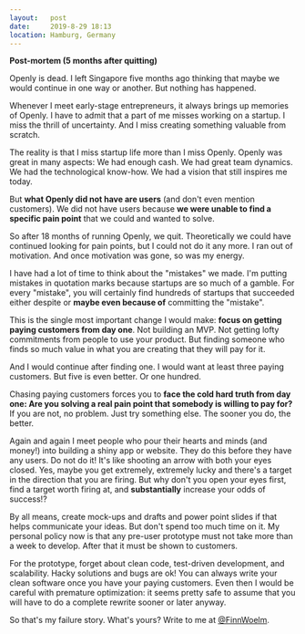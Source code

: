 ```yaml
---
layout:   post
date:     2019-8-29 18:13
location: Hamburg, Germany
---
```


**Post-mortem (5 months after quitting)**

Openly is dead. I left Singapore five months ago thinking
that maybe we would continue in one way or another. But nothing has happened.

Whenever I meet early-stage entrepreneurs, it always brings up memories of
Openly. I have to admit that a part of me misses working on a startup.
I miss the thrill of uncertainty. And I miss creating something valuable
from scratch.

The reality is that I miss startup life more than I miss Openly. Openly was
great in many aspects: We had enough cash. We had great team dynamics. We had
the technological know-how. We had a vision that still inspires me today.

But **what Openly did not have are users** (and don't even mention
customers). We did not have users because **we were unable to find a specific
pain point** that we could and wanted to solve.

So after 18 months of running Openly, we quit. Theoretically we could have
continued looking for pain points, but I could not do it any more. I ran out of
motivation. And once motivation was gone, so was my energy.

I have had a lot of time to think about the "mistakes" we made. I'm putting
mistakes in quotation marks because startups are so much of a gamble. For every
"mistake", you will certainly find hundreds of startups that succeeded either
despite or **maybe even because of** committing the "mistake".

This is the single most important change I would make: **focus on getting paying
customers from day one**. Not building an MVP. Not getting lofty commitments
from people to use your product. But finding someone who finds so much value in
what you are creating that they will pay for it.

And I would continue after finding one. I would want at least three paying
customers. But five is even better. Or one hundred.

Chasing paying customers forces you to **face the cold hard truth from day one:
Are you solving a real pain point that somebody is willing to pay for?**
If you are not, no problem. Just try something else. The sooner you do, the
better.

Again and again I meet people who pour their hearts and minds (and money!) into
building a shiny app or website. They do this before they have any users.
Do not do it! It's like shooting an arrow with both your eyes closed. Yes, maybe
you get extremely, extremely lucky and there's a target in the direction that
you are firing. But why don't you open your eyes first, find a target worth
firing at, and **substantially** increase your odds of success!?

By all means, create mock-ups and drafts and power point slides if that helps
communicate your ideas. But don't spend too much time on it. My personal policy
now is that any pre-user prototype must not take more than a week to develop.
After that it must be shown to customers.

For the prototype, forget about clean code, test-driven development, and
scalability. Hacky solutions and bugs are ok! You can always write your clean
software once you have your paying customers. Even then I would be
careful with premature optimization: it seems pretty safe to assume that
you will have to do a complete rewrite sooner or later anyway.

So that's my failure story. What's yours? Write to me at
[@FinnWoelm](https://twitter.com/FinnWoelm).
